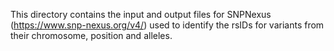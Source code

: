 This directory contains the input and output files for SNPNexus (https://www.snp-nexus.org/v4/) used to identify the rsIDs for variants from their chromosome, position and alleles.